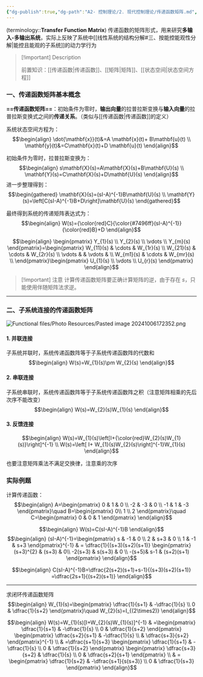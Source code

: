 ```yaml
---
{"dg-publish":true,"dg-path":"A2- 控制理论/2. 现代控制理论/传递函数矩阵.md","permalink":"/A2- 控制理论/2. 现代控制理论/传递函数矩阵/","dgPassFrontmatter":true,"noteIcon":"","created":"2024-10-08T22:50:19.932+08:00","updated":"2025-08-03T10:59:27.911+08:00"}
---
```



(terminology::**Transfer Function Matrix**)
传递函数的矩阵形式，用来研究**多输入-多输出系统**，实际上反映了系统中[[线性系统的结构分解#三、按能控能观性分解\|能控且能观的子系统]]的动力学行为

>[!important] Description
>
>前置知识：[[传递函数\|传递函数]]、[[矩阵\|矩阵]]、[[状态空间\|状态空间方程]]

### 一、传递函数矩阵基本概念
**==传递函数矩阵==**：初始条件为零时，**输出向量**的拉普拉斯变换与**输入向量**的拉普拉斯变换式之间的**传递关系**。（类似与[[传递函数\|传递函数]]的定义）

系统状态空间方程为：
$$\begin{align}
\dot{\mathbf{x}}(t)&=A \mathbf{x}(t)+ B\mathbf{u}(t) \\
\mathbf{y}(t)&=C\mathbf{x}(t)+D \mathbf{u}(t)
\end{align}$$

初始条件为零时，拉普拉斯变换为：
$$\begin{align}
s\mathbf{X}(s)=A\mathbf{X}(s)+B\mathbf{U}(s) \\
\mathbf{Y}(s)=C\mathbf{X}(s)+D\mathbf{U}(s)
\end{align}$$
进一步整理得到：
$$\begin{gathered}
\mathbf{X}(s)=(sI-A)^{-1}B\mathbf{U}(s) \\
\mathbf{Y}(s)=\left[C(sI-A)^{-1}B+D\right]\mathbf{U}(s)
\end{gathered}$$

最终得到系统的传递矩阵表达式为：
$$\begin{align}
W(s)={\color{red}C}{\color{#7496ff}(sI-A)^{-1}}{\color{red}B}+D
\end{align}$$

$$\begin{align}
\begin{pmatrix}
Y_{1}(s) \\
Y_{2}(s) \\
\vdots \\
Y_{m}(s)
\end{pmatrix}=\begin{pmatrix}
 W_{11}(s) &  \cdots & W_{1r}(s) \\
 W_{21}(s) &  \cdots & W_{2r}(s) \\
\vdots    &  & \vdots  &  \\
 W_{m1}(s) &  \cdots & W_{mr}(s) \\
\end{pmatrix}\begin{pmatrix}
U_{1}(s) \\
\vdots \\
U_{r}(s)
\end{pmatrix}
\end{align}$$

> [!important] 注意
> 计算传递函数矩阵要正确计算矩阵的逆，由于存在 $s$，只能使用伴随矩阵法求逆。

***
### 二、子系统连接的传递函数矩阵

![Functional files/Photo Resources/Pasted image 20241006172352.png](/img/user/Functional%20files/Photo%20Resources/Pasted%20image%2020241006172352.png)

#### 1. 并联连接
子系统并联时，系统传递函数阵等于子系统传递函数阵的代数和
$$\begin{align}
W(s)=W_{1}(s)\pm W_{2}(s)
\end{align}$$
#### 2. 串联连接
子系统串联时，系统传递函数阵等于子系统传递函数阵之积（注意矩阵相乘的先后次序不能改变）
$$\begin{align}
W(s)=W_{2}(s)W_{1}(s)
\end{align}$$
#### 3. 反馈连接
$$\begin{align}
W(s)=W_{1}(s)\left[I+{\color{red}W_{2}(s)W_{1}(s)}\right]^{-1} \\
W(s)=\left[ I+ W_{1}(s)W_{2}(s)\right]^{-1}W_{1}(s)
\end{align}$$

也要注意矩阵乘法不满足交换律，注意乘的次序


### 实际例题
计算传递函数：
$$\begin{align}
A=\begin{pmatrix}
0  & 1  & 0 \\
-2 & -3 & 0 \\
-1 & 1 & -3
\end{pmatrix}\quad B=\begin{pmatrix}
0\\ 1 \\ 2
\end{pmatrix}\quad  C=\begin{pmatrix}
0 & 0  & 1
\end{pmatrix}
\end{align}$$

$$\begin{align}
W(s)=C(sI-A)^{-1}B
\end{align}$$
$$\begin{align}
(sI-A)^{-1}=\begin{pmatrix}
s & -1 & 0 \\
2 & s+3 & 0 \\
1 & -1 & s+3
\end{pmatrix}^{-1} & = \dfrac{1}{(s+3)(s+2)(s+1)} \begin{pmatrix}
(s+3)^{2} & (s+3) &  0\\
-2(s+3) & s(s+3) & 0 \\
 -(s+5)& s-1 & (s+2)(s+1)
\end{pmatrix}
\end{align}$$

$$\begin{align}
C(sI-A)^{-1}B=\dfrac{2(s+2)(s+1)+s-1}{(s+3)(s+2)(s+1)} =\dfrac{2s+1}{(s+2)(s+1)}
\end{align}$$

***
求闭环传递函数矩阵
$$\begin{align}
W_{1}(s)=\begin{pmatrix}
\dfrac{1}{s+1} & -\dfrac{1}{s} \\
0 & \dfrac{1}{s+2}
\end{pmatrix}\quad W_{2}(s)=I_{(2\times2)}
\end{align}$$

$$\begin{align}
W(s)=W_{1}(s)[I+W_{2}(s)W_{1}(s)]^{-1} & =\begin{pmatrix}
\dfrac{1}{s+1} & -\dfrac{1}{s} \\
0 & \dfrac{1}{s+2}
\end{pmatrix} \begin{pmatrix}
\dfrac{s+2}{s+1} &  -\dfrac{1}{s} \\
 & \dfrac{s+3}{s+2}
\end{pmatrix}^{-1} \\
 & =\dfrac{s+1}{s+3} \begin{pmatrix}
\dfrac{1}{s+1} & -\dfrac{1}{s} \\
0 & \dfrac{1}{s+2}
\end{pmatrix} \begin{pmatrix}
\dfrac{s+3}{s+2} & \dfrac{1}{s} \\
 0 & \dfrac{s+2}{s+1}
\end{pmatrix} \\
 & = \begin{pmatrix}
\dfrac{1}{s+2} & -\dfrac{s+1}{s(s+3)} \\
0 &  \dfrac{1}{s+3}
\end{pmatrix}
\end{align}$$